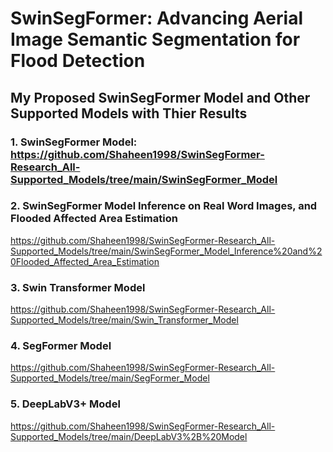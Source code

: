 # SwinSegFormer: Advancing Aerial Image Semantic Segmentation for Flood Detection
## My Proposed SwinSegFormer Model and Other Supported Models with Thier Results

### 1. SwinSegFormer Model: https://github.com/Shaheen1998/SwinSegFormer-Research_All-Supported_Models/tree/main/SwinSegFormer_Model

### 2. SwinSegFormer Model Inference on Real Word Images, and Flooded Affected Area Estimation
https://github.com/Shaheen1998/SwinSegFormer-Research_All-Supported_Models/tree/main/SwinSegFormer_Model_Inference%20and%20Flooded_Affected_Area_Estimation

### 3. Swin Transformer Model
https://github.com/Shaheen1998/SwinSegFormer-Research_All-Supported_Models/tree/main/Swin_Transformer_Model

### 4. SegFormer Model
https://github.com/Shaheen1998/SwinSegFormer-Research_All-Supported_Models/tree/main/SegFormer_Model

### 5. DeepLabV3+ Model
https://github.com/Shaheen1998/SwinSegFormer-Research_All-Supported_Models/tree/main/DeepLabV3%2B%20Model
